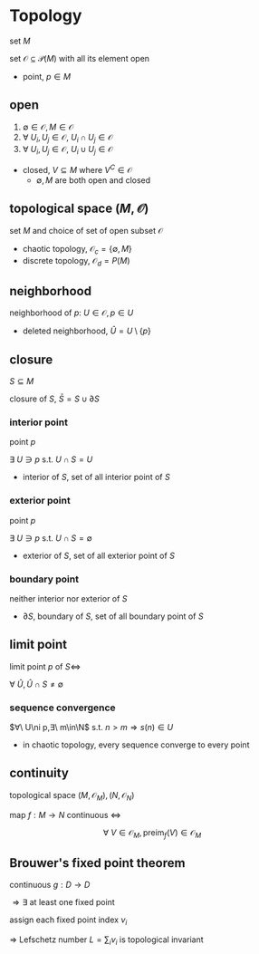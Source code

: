 # Topology

set $M$

set $\mathcal O ⊆ \mathcal P(M)$ with all its element open

- point, $p\in M$

## open

1. $∅ \in\mathcal O,M\in\mathcal O$
1. $∀\ U_i,U_j\in\mathcal O,\ U_i\cap U_j\in\mathcal O$
1. $∀\ U_i,U_j\in\mathcal O,\ U_i\cup U_j\in\mathcal O$

- closed, $V ⊆ M$ where $V^C\in\mathcal O$
    - $∅, M$ are both open and closed

## topological space $(M,\mathcal O)$

set $M$ and choice of set of open subset $\mathcal O$

- chaotic topology, $\mathcal O_c=\{∅, M\}$
- discrete topology, $\mathcal O_d=P(M)$

## neighborhood

neighborhood of $p$:
$U\in\mathcal O,p\in U$

- deleted neighborhood, $\hat U=U\setminus\{p\}$

## closure

$S ⊆ M$

closure of $S$, $\bar S=S\cup ∂S$

### interior point

point $p$

$∃\ U\ni p$ s.t. $U\cap S=U$

- interior of $S$, set of all interior point of $S$

### exterior point

point $p$

$∃\ U\ni p$ s.t. $U\cap S= ∅$

- exterior of $S$, set of all exterior point of $S$

### boundary point

neither interior nor exterior of $S$

- $∂S$, boundary of $S$, set of all boundary point of $S$

## limit point

limit point $p$ of $S ⇔$

$∀\ \hat U,\hat U\cap S≠ ∅$

### sequence convergence

$∀\ U\ni p,∃\ m\in\N$ s.t. $n>m ⇒ s(n)\in U$

- in chaotic topology, every sequence converge to every point

## continuity

topological space $(M,\mathcal O_M),(N,\mathcal O_N)$

map $f:M → N$ continuous $⇔$

$$
∀\ V\in\mathcal O_M,\text{preim}_f(V)\in\mathcal O_M
$$

## Brouwer's fixed point theorem

continuous $g:D → D$

$⇒ ∃$ at least one fixed point

assign each fixed point index $\nu_i$

$⇒$ Lefschetz number $L=∑_i\nu_i$ is topological invariant
